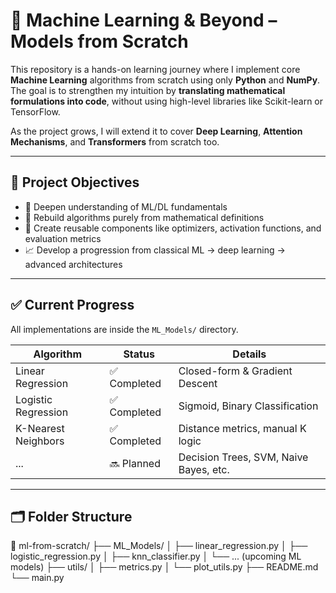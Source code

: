 # 🧠 Machine Learning & Beyond – Models from Scratch

This repository is a hands-on learning journey where I implement core **Machine Learning** algorithms from scratch using only **Python** and **NumPy**.  
The goal is to strengthen my intuition by **translating mathematical formulations into code**, without using high-level libraries like Scikit-learn or TensorFlow.

As the project grows, I will extend it to cover **Deep Learning**, **Attention Mechanisms**, and **Transformers** from scratch too.

---

## 🎯 Project Objectives

- 🧠 Deepen understanding of ML/DL fundamentals  
- 🧮 Rebuild algorithms purely from mathematical definitions  
- 🧱 Create reusable components like optimizers, activation functions, and evaluation metrics  
- 📈 Develop a progression from classical ML → deep learning → advanced architectures  

---

## ✅ Current Progress

All implementations are inside the `ML_Models/` directory.

| Algorithm             | Status      | Details                                |
|-----------------------|-------------|----------------------------------------|
| Linear Regression     | ✅ Completed | Closed-form & Gradient Descent         |
| Logistic Regression   | ✅ Completed | Sigmoid, Binary Classification         |
| K-Nearest Neighbors   | ✅ Completed | Distance metrics, manual K logic       |
| ...                   | 🔜 Planned   | Decision Trees, SVM, Naive Bayes, etc. |

---

## 🗂️ Folder Structure

📁 ml-from-scratch/
├── ML_Models/
│ ├── linear_regression.py
│ ├── logistic_regression.py
│ ├── knn_classifier.py
│ └── ... (upcoming ML models)
├── utils/
│ ├── metrics.py
│ └── plot_utils.py
├── README.md
└── main.py


